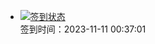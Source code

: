 - [![签到状态](https://github.com/womade/Cloud189-Actions/actions/workflows/main.yml/badge.svg?branch=main)](https://github.com/womade/Cloud189-Actions/actions/workflows/main.yml) <br> 签到时间：2023-11-11 00:37:01
